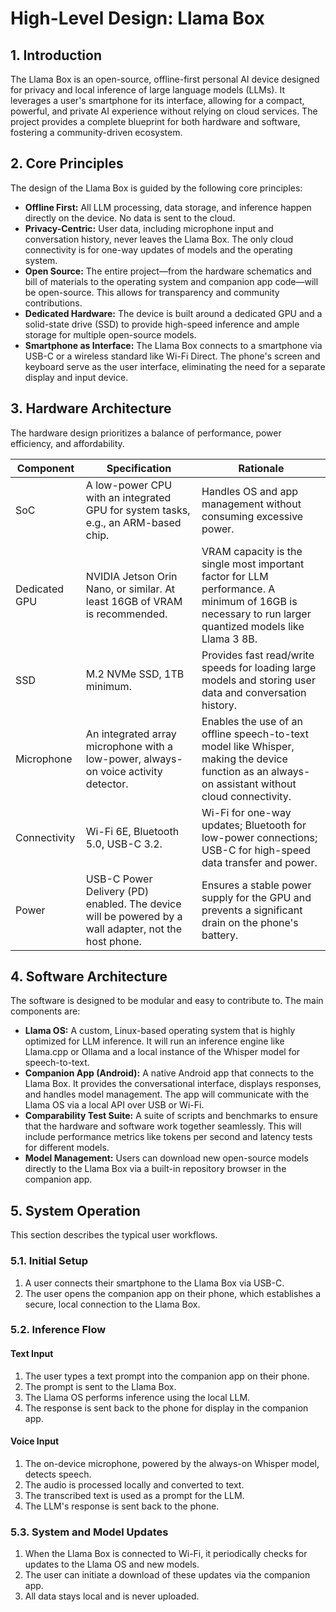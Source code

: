 # High-Level Design: Llama Box

## 1. Introduction

The Llama Box is an open-source, offline-first personal AI device designed for privacy and local inference of large language models (LLMs). It leverages a user's smartphone for its interface, allowing for a compact, powerful, and private AI experience without relying on cloud services. The project provides a complete blueprint for both hardware and software, fostering a community-driven ecosystem.

## 2. Core Principles

The design of the Llama Box is guided by the following core principles:

*   **Offline First:** All LLM processing, data storage, and inference happen directly on the device. No data is sent to the cloud.
*   **Privacy-Centric:** User data, including microphone input and conversation history, never leaves the Llama Box. The only cloud connectivity is for one-way updates of models and the operating system.
*   **Open Source:** The entire project—from the hardware schematics and bill of materials to the operating system and companion app code—will be open-source. This allows for transparency and community contributions.
*   **Dedicated Hardware:** The device is built around a dedicated GPU and a solid-state drive (SSD) to provide high-speed inference and ample storage for multiple open-source models.
*   **Smartphone as Interface:** The Llama Box connects to a smartphone via USB-C or a wireless standard like Wi-Fi Direct. The phone's screen and keyboard serve as the user interface, eliminating the need for a separate display and input device.

## 3. Hardware Architecture

The hardware design prioritizes a balance of performance, power efficiency, and affordability.

| Component | Specification | Rationale |
|---|---|---|
| SoC | A low-power CPU with an integrated GPU for system tasks, e.g., an ARM-based chip. | Handles OS and app management without consuming excessive power. |
| Dedicated GPU | NVIDIA Jetson Orin Nano, or similar. At least 16GB of VRAM is recommended. | VRAM capacity is the single most important factor for LLM performance. A minimum of 16GB is necessary to run larger quantized models like Llama 3 8B. |
| SSD | M.2 NVMe SSD, 1TB minimum. | Provides fast read/write speeds for loading large models and storing user data and conversation history. |
| Microphone | An integrated array microphone with a low-power, always-on voice activity detector. | Enables the use of an offline speech-to-text model like Whisper, making the device function as an always-on assistant without cloud connectivity. |
| Connectivity | Wi-Fi 6E, Bluetooth 5.0, USB-C 3.2. | Wi-Fi for one-way updates; Bluetooth for low-power connections; USB-C for high-speed data transfer and power. |
| Power | USB-C Power Delivery (PD) enabled. The device will be powered by a wall adapter, not the host phone. | Ensures a stable power supply for the GPU and prevents a significant drain on the phone's battery. |

## 4. Software Architecture

The software is designed to be modular and easy to contribute to. The main components are:

*   **Llama OS:** A custom, Linux-based operating system that is highly optimized for LLM inference. It will run an inference engine like Llama.cpp or Ollama and a local instance of the Whisper model for speech-to-text.
*   **Companion App (Android):** A native Android app that connects to the Llama Box. It provides the conversational interface, displays responses, and handles model management. The app will communicate with the Llama OS via a local API over USB or Wi-Fi.
*   **Comparability Test Suite:** A suite of scripts and benchmarks to ensure that the hardware and software work together seamlessly. This will include performance metrics like tokens per second and latency tests for different models.
*   **Model Management:** Users can download new open-source models directly to the Llama Box via a built-in repository browser in the companion app.

## 5. System Operation

This section describes the typical user workflows.

### 5.1. Initial Setup
1.  A user connects their smartphone to the Llama Box via USB-C.
2.  The user opens the companion app on their phone, which establishes a secure, local connection to the Llama Box.

### 5.2. Inference Flow

#### Text Input
1.  The user types a text prompt into the companion app on their phone.
2.  The prompt is sent to the Llama Box.
3.  The Llama OS performs inference using the local LLM.
4.  The response is sent back to the phone for display in the companion app.

#### Voice Input
1.  The on-device microphone, powered by the always-on Whisper model, detects speech.
2.  The audio is processed locally and converted to text.
3.  The transcribed text is used as a prompt for the LLM.
4.  The LLM's response is sent back to the phone.

### 5.3. System and Model Updates
1.  When the Llama Box is connected to Wi-Fi, it periodically checks for updates to the Llama OS and new models.
2.  The user can initiate a download of these updates via the companion app.
3.  All data stays local and is never uploaded.

